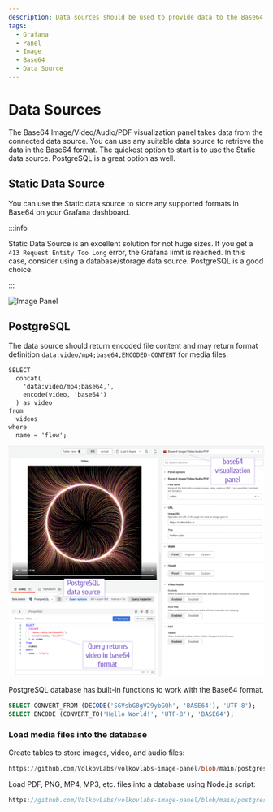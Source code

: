 ```yaml
---
description: Data sources should be used to provide data to the Base64 Image/Video/Audio/PDF Panel.
tags:
  - Grafana
  - Panel
  - Image
  - Base64
  - Data Source
---
```


# Data Sources

The Base64 Image/Video/Audio/PDF visualization panel takes data from the connected data source.
You can use any suitable data source to retrieve the data in the Base64 format. The quickest option to start is to use the Static data source. PostgreSQL is a great option as well. 

## Static Data Source

You can use the Static data source to store any supported formats in Base64 on your Grafana dashboard.

:::info

Static Data Source is an excellent solution for not huge sizes. If you get a `413 Request Entity Too Long` error, the Grafana limit is reached. In this case, consider using a database/storage data source. PostgreSQL is a good choice.

:::

![Image Panel](https://raw.githubusercontent.com/volkovlabs/volkovlabs-image-panel/main/src/img/image-panel.png)

## PostgreSQL

The data source should return encoded file content and may return format definition `data:video/mp4;base64,ENCODED-CONTENT` for media files:

```
SELECT
  concat(
    'data:video/mp4;base64,',
    encode(video, 'base64')
  ) as video
from
  videos
where
  name = 'flow';
```

![Video file](img/video-comments.png)

PostgreSQL database has built-in functions to work with the Base64 format. 

```sql
SELECT CONVERT_FROM (DECODE('SGVsbG8gV29ybGQh', 'BASE64'), 'UTF-8');
SELECT ENCODE (CONVERT_TO('Hello World!', 'UTF-8'), 'BASE64');
```

### Load media files into the database

Create tables to store images, video, and audio files:

```sql reference
https://github.com/VolkovLabs/volkovlabs-image-panel/blob/main/postgres/data.sql
```

Load PDF, PNG, MP4, MP3, etc. files into a database using Node.js script:

```javascript reference
https://github.com/VolkovLabs/volkovlabs-image-panel/blob/main/postgres/load.ts
```
